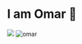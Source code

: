 # I am Omar 👋





<picture>
  <source
    srcset="https://github-readme-stats.vercel.app/api?username=owarsame&show_icons=true&theme=dark"
    media="(prefers-color-scheme: dark)"
  />
  <source
    srcset="https://github-readme-stats.vercel.app/api?username=owarsame&show_icons=true"
    media="(prefers-color-scheme: light), (prefers-color-scheme: no-preference)"
  />
  <img src="https://github-readme-stats.vercel.app/api?username=owarsame&show_icons=true" />
</picture>

 <img src="https://drive.google.com/file/d/1iMKbXHL7v3GLRJDMwiQ-0DaNVhdDRwKQ/view?usp=drive_link)https://drive.google.com/file/d/1iMKbXHL7v3GLRJDMwiQ-0DaNVhdDRwKQ/view?usp=drive_link" alt="omar">
